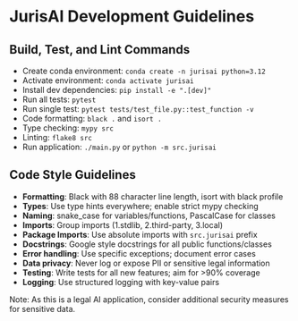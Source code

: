 # JurisAI Development Guidelines

## Build, Test, and Lint Commands
- Create conda environment: `conda create -n jurisai python=3.12`
- Activate environment: `conda activate jurisai`
- Install dev dependencies: `pip install -e ".[dev]"`
- Run all tests: `pytest`
- Run single test: `pytest tests/test_file.py::test_function -v`
- Code formatting: `black .` and `isort .`
- Type checking: `mypy src`
- Linting: `flake8 src`
- Run application: `./main.py` or `python -m src.jurisai`

## Code Style Guidelines
- **Formatting**: Black with 88 character line length, isort with black profile
- **Types**: Use type hints everywhere; enable strict mypy checking
- **Naming**: snake_case for variables/functions, PascalCase for classes
- **Imports**: Group imports (1.stdlib, 2.third-party, 3.local)
- **Package Imports**: Use absolute imports with `src.jurisai` prefix
- **Docstrings**: Google style docstrings for all public functions/classes
- **Error handling**: Use specific exceptions; document error cases
- **Data privacy**: Never log or expose PII or sensitive legal information
- **Testing**: Write tests for all new features; aim for >90% coverage
- **Logging**: Use structured logging with key-value pairs

Note: As this is a legal AI application, consider additional security measures for sensitive data.